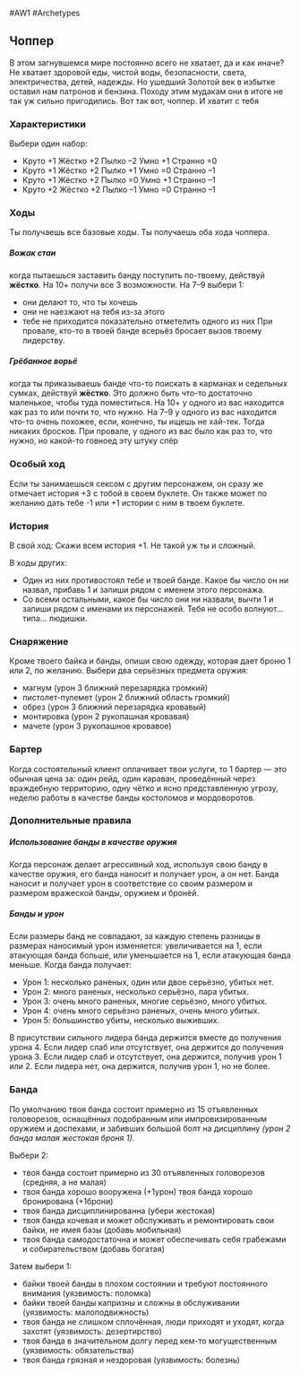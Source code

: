 #AW1 #Archetypes 

## Чоппер

В этом загнувшемся мире постоянно всего не хватает, да и как иначе? Не хватает здоровой еды, чистой воды, безопасности, света, электричества, детей, надежды. 
Но ушедший Золотой век в избытке оставил нам патронов и бензина. Походу этим мудакам они в итоге не так уж сильно пригодились. 
Вот так вот, чоппер. И хватит с тебя

### Характеристики 
Выбери один набор: 
- Круто +1 Жёстко +2 Пылко –2 Умно +1 Странно =0
- Круто +1 Жёстко +2 Пылко +1 Умно =0 Странно –1
- Круто +1 Жёстко +2 Пылко =0 Умно +1 Странно –1 
- Круто +2 Жёстко +2 Пылко –1 Умно =0 Странно –1

### Ходы
Ты получаешь все базовые ходы. Ты получаешь оба хода чоппера.

##### Вожак стаи
когда пытаешься заставить банду поступить по-твоему, действуй **жёстко**. На 10+ получи все 3 возможности. На 7–9 выбери 1:
- они делают то, что ты хочешь 
- они не наезжают на тебя из-за этого 
- тебе не приходится показательно отметелить одного из них 
При провале, кто-то в твоей банде всерьёз бросает вызов твоему лидерству. 

##### Грёбанное ворьё
когда ты приказываешь банде что-то поискать в карманах и седельных сумках, действуй **жёстко**. Это должно быть что-то достаточно маленькое, чтобы туда поместиться. На 10+ у одного из вас находится как раз то или почти то, что нужно. На 7–9 у одного из вас находится что-то очень похожее, если, конечно, ты ищешь не хай-тек. Тогда никаких бросков. При провале, у одного из вас было как раз то, что нужно, но какой-то говноед эту штуку спёр

### Особый ход
Если ты занимаешься сексом с другим персонажем, он сразу же отмечает история +3 с тобой в своем буклете. Он также может по желанию дать тебе -1 или +1 истории с ним в твоем буклете.

### История
В свой ход: 
Скажи всем история +1. Не такой уж ты и сложный.

В ходы других:
- Один из них противостоял тебе и твоей банде. Какое бы число он ни назвал, прибавь 1 и запиши рядом с именем этого персонажа. 
- Со всеми остальными, какое бы число они ни назвали, вычти 1 и запиши рядом с именами их персонажей. Тебя не особо волнуют… типа… людишки.

### Снаряжение 
Кроме твоего байка и банды, опиши свою одежду, которая дает броню 1 или 2, по желанию. 
Выбери два серьёзных предмета оружия:
- магнум (урон 3 ближний перезарядка громкий)
- пистолет-пулемет (урон 2 ближний область громкий) 
- обрез (урон 3 ближний перезарядка кровавый) 
- монтировка (урон 2 рукопашная кровавая) 
- мачете (урон 3 рукопашное кровавое)

### Бартер
Когда состоятельный клиент оплачивает твои услуги, то 1 бартер — это обычная цена за: один рейд, один караван, проведённый через враждебную территорию, одну чётко и ясно представленную угрозу, неделю работы в качестве банды костоломов и мордоворотов.

### Дополнительные правила

##### Использование банды в качестве оружия
Когда персонаж делает агрессивный ход, используя свою банду в качестве оружия, его банда наносит и получает урон, а он нет. Банда наносит и получает урон в соответствие со своим размером и размером вражеской банды, оружием и бронёй. 

##### Банды и урон
Если размеры банд не совпадают, за каждую степень разницы в размерах наносимый урон изменяется: увеличивается на 1, если атакующая банда больше, или уменьшается на 1, если атакующая банда меньше.
Когда банда получает: 
- Урон 1: несколько раненых, один или двое серьёзно, убитых нет. 
- Урон 2: много раненых, несколько серьёзно, пара убитых. 
- Урон 3: очень много раненых, многие серьёзно, много убитых. 
- Урон 4: очень много серьёзно раненых, очень много убитых. 
- Урон 5: большинство убиты, несколько выживших. 

В присутствии сильного лидера банда держится вместе до получения урона 4. Если лидер слаб или отсутствует, она держится до получения урона 3. Если лидер слаб и отсутствует, она держится, получив урон 1 или 2. Если лидера нет, она держится, получив урон 1, но не более.

### Банда
По умолчанию твоя банда состоит примерно из 15 отъявленных головорезов, оснащённых подобранным или импровизированным оружием и доспехами, и забивших большой болт на дисциплину *(урон 2 банда малая жестокая броня 1)*. 

Выбери 2: 
- твоя банда состоит примерно из 30 отъявленных головорезов (средняя, а не малая) 
- твоя банда хорошо вооружена (+1урон) твоя банда хорошо бронирована (+1брони) 
- твоя банда дисциплинированна (убери жестокая) 
- твоя банда кочевая и может обслуживать и ремонтировать свои байки, не имея базы (добавь мобильная) 
- твоя банда самодостаточна и может обеспечивать себя грабежами и собирательством (добавь богатая) 

Затем выбери 1:
- байки твоей банды в плохом состоянии и требуют постоянного внимания (уязвимость: поломка)
- байки твоей банды капризны и сложны в обслуживании (уязвимость: малоподвижность) 
- твоя банда не слишком сплочённая, люди приходят и уходят, когда захотят (уязвимость: дезертирство)
- твоя банда в значительном долгу перед кем-то могущественным (уязвимость: обязательства)
- твоя банда грязная и нездоровая (уязвимость: болезнь)